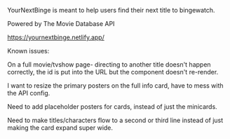 YourNextBinge is meant to help users find their next title to bingewatch.

Powered by The Movie Database API

https://yournextbinge.netlify.app/

Known issues:

On a full movie/tvshow page- directing to another title doesn't happen correctly, the id is put into the URL but the component doesn't re-render.

I want to resize the primary posters on the full info card, have to mess with the API config.

Need to add placeholder posters for cards, instead of just the minicards.

Need to make titles/characters flow to a second or third line instead of just making the card expand super wide.
